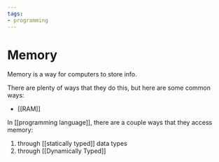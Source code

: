 ```yaml
---
tags:
- programming
---
```

# Memory

Memory is a way for computers to store info.

There are plenty of ways that they do this, but here are some common ways:

- [[RAM]]


In [[programming language]], there are a couple ways that they access memory:
1. through [[statically typed]] data types
2. through [[Dynamically Typed]] 